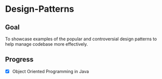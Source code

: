 # Design-Patterns

## Goal
To showcase examples of the popular and controversial design patterns to help manage codebase more effectively.

## Progress
- [x] Object Oriented Programming in Java
